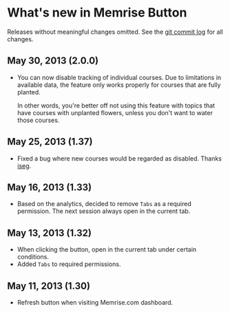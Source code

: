 # What's new in Memrise Button

Releases without meaningful changes omitted. See the [git commit
log](https://github.com/raneksi/memrise-chrome-ext/commits/master) for all
changes.

## May 30, 2013 (2.0.0)

* You can now disable tracking of individual courses. Due to limitations in
  available data, the feature only works properly for courses that are fully
  planted.

  In other words, you're better off not using this feature with
  topics that have courses with unplanted flowers, unless you don't want to
  water those courses.

## May 25, 2013 (1.37)

* Fixed a bug where new courses would be regarded as disabled. Thanks
  [iseg](http://www.memrise.com/user/iseg/).

## May 16, 2013 (1.33)

* Based on the analytics, decided to remove `Tabs` as a required permission.
  The next session always open in the current tab.

## May 13, 2013 (1.32)

* When clicking the button, open in the current tab under certain conditions.
* Added `Tabs` to required permissions.

## May 11, 2013 (1.30)

* Refresh button when visiting Memrise.com dashboard.
